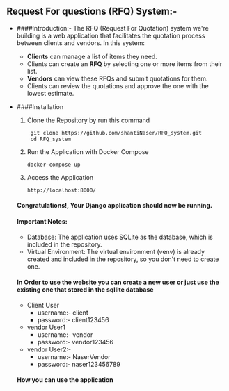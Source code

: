 ## Request For questions (RFQ) System:-
- ####Introduction:-
  The RFQ (Request For Quotation) system we're building is a web application that facilitates the quotation process between clients and vendors. In this system:
    - **Clients** can manage a list of items they need.
    - Clients can create an **RFQ** by selecting one or more items from their list.
    - **Vendors** can view these RFQs and submit quotations for them.
    - Clients can review the quotations and approve the one with the lowest estimate.
    
- ####Installation
   1. Clone the Repository by run this command 
       ```
        git clone https://github.com/shantiNaser/RFQ_system.git
        cd RFQ_system
       ```
   2. Run the Application with Docker Compose
        ```
        docker-compose up
       ```
   3. Access the Application
        ```
        http://localhost:8000/
       ```
   #### **Congratulations!, Your Django application should now be running.**
   
   #### Important Notes:
    - Database: The application uses SQLite as the database, which is included in the repository.
    - Virtual Environment: The virtual environment (venv) is already created and included in the repository, so you don't need to create one.
    
   #### In Order to use the website you can create a new user or just use the existing one that stored in the sqllite database
    - Client User
       - username:- client
       - password:- client123456
   - vendor User1
       - username:- vendor
       - password:- vendor123456
   - vendor User2:-
       - username:- NaserVendor
       - password:- naser123456789
       
   #### How you can use the application
       
    
       

    